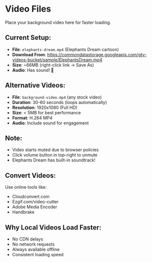 # Video Files
Place your background video here for faster loading.

## Current Setup:
- **File**: `elephants-dream.mp4` (Elephants Dream cartoon)
- **Download From**: https://commondatastorage.googleapis.com/gtv-videos-bucket/sample/ElephantsDream.mp4
- **Size**: ~66MB (right-click link → Save As)
- **Audio**: Has sound! 🎵

## Alternative Videos:
- **File**: `background-video.mp4` (any stock video)
- **Duration**: 30-60 seconds (loops automatically)
- **Resolution**: 1920x1080 (Full HD)
- **Size**: < 5MB for best performance
- **Format**: H.264 MP4
- **Audio**: Include sound for engagement

## Note:
- Video starts muted due to browser policies
- Click volume button in top-right to unmute
- Elephants Dream has built-in soundtrack!

## Convert Videos:
Use online tools like:
- Cloudconvert.com
- Ezgif.com/video-cutter
- Adobe Media Encoder
- Handbrake

## Why Local Videos Load Faster:
- No CDN delays
- No network requests
- Always available offline
- Consistent loading speed
